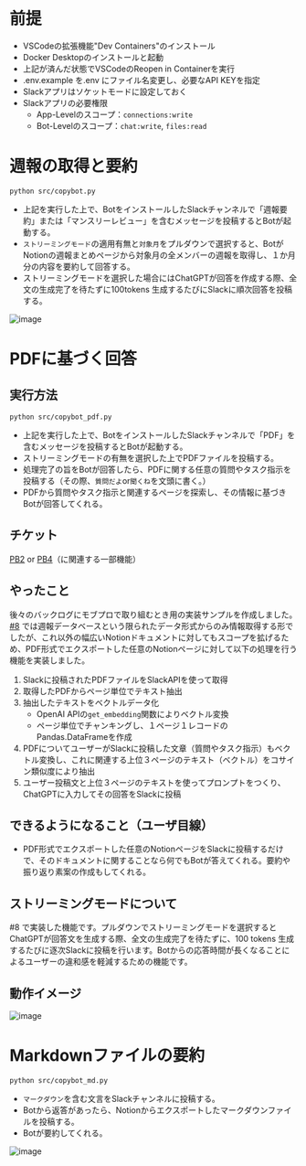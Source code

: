 # 前提
* VSCodeの拡張機能"Dev Containers"のインストール
* Docker Desktopのインストールと起動
* 上記が済んだ状態でVSCodeのReopen in Containerを実行
* .env.example を.env にファイル名変更し、必要なAPI KEYを指定
* Slackアプリはソケットモードに設定しておく
* Slackアプリの必要権限
  * App-Levelのスコープ：`connections:write`
  * Bot-Levelのスコープ：`chat:write`, `files:read`

# 週報の取得と要約

```
python src/copybot.py
```
* 上記を実行した上で、BotをインストールしたSlackチャンネルで「週報要約」または「マンスリーレビュー」を含むメッセージを投稿するとBotが起動する。
* `ストリーミングモード`の適用有無と`対象月`をプルダウンで選択すると、BotがNotionの週報まとめページから対象月の全メンバーの週報を取得し、１か月分の内容を要約して回答する。
* ストリーミングモードを選択した場合にはChatGPTが回答を作成する際、全文の生成完了を待たずに100tokens 生成するたびにSlackに順次回答を投稿する。

![image](https://github.com/otterer/PBL/assets/82159549/47590a08-fa50-4b41-8918-4e003390cb5a)


# PDFに基づく回答
## 実行方法
```
python src/copybot_pdf.py
```
* 上記を実行した上で、BotをインストールしたSlackチャンネルで「PDF」を含むメッセージを投稿するとBotが起動する。
* ストリーミングモードの有無を選択した上でPDFファイルを投稿する。
* 処理完了の旨をBotが回答したら、PDFに関する任意の質問やタスク指示を投稿する（その際、`質問だよ`or`聞くね`を文頭に書く。）
* PDFから質問やタスク指示と関連するページを探索し、その情報に基づきBotが回答してくれる。

## チケット
[PB2](https://www.notion.so/PBL-2023-5-Bot-Notion-2023-5-b10b1ab8a284449f890b719231737e4f?pvs=4) or [PB4](https://www.notion.so/AIIT-Q-Q-Q-bot-0e69ebd6f0b540fe9563dc3f32d352ee?pvs=4)（に関連する一部機能）

## やったこと
後々のバックログにモブプロで取り組むとき用の実装サンプルを作成しました。
[#8](https://github.com/yellow-seed/slack_bolt_sample/pull/8) では週報データベースという限られたデータ形式からのみ情報取得する形でしたが、これ以外の幅広いNotionドキュメントに対してもスコープを拡げるため、PDF形式でエクスポートした任意のNotionページに対して以下の処理を行う機能を実装しました。

1. Slackに投稿されたPDFファイルをSlackAPIを使って取得
2. 取得したPDFからページ単位でテキスト抽出
3. 抽出したテキストをベクトルデータ化
    - OpenAI APIの`get_embedding`関数によりベクトル変換
    - ページ単位でチャンキングし、１ページ１レコードのPandas.DataFrameを作成
4. PDFについてユーザーがSlackに投稿した文章（質問やタスク指示）もベクトル変換し、これに関連する上位３ページのテキスト（ベクトル）をコサイン類似度により抽出
5. ユーザー投稿文と上位３ページのテキストを使ってプロンプトをつくり、ChatGPTに入力してその回答をSlackに投稿

## できるようになること（ユーザ目線）
* PDF形式でエクスポートした任意のNotionページをSlackに投稿するだけで、そのドキュメントに関することなら何でもBotが答えてくれる。要約や振り返り素案の作成もしてくれる。

## ストリーミングモードについて
#8 で実装した機能です。プルダウンでストリーミングモードを選択するとChatGPTが回答文を生成する際、全文の生成完了を待たずに、100 tokens 生成するたびに逐次Slackに投稿を行います。Botからの応答時間が長くなることによるユーザーの違和感を軽減するための機能です。

## 動作イメージ
![image](https://github.com/yellow-seed/slack_bolt_sample/assets/82159549/934034a4-8df8-46b1-b42d-c446668ffc83)


# Markdownファイルの要約
```
python src/copybot_md.py
```
* `マークダウン`を含む文言をSlackチャンネルに投稿する。
* Botから返答があったら、Notionからエクスポートしたマークダウンファイルを投稿する。
* Botが要約してくれる。

![image](https://github.com/yellow-seed/slack_bolt_sample/assets/82159549/aed3c88c-bd96-4df9-b3df-a8e295486c54)
